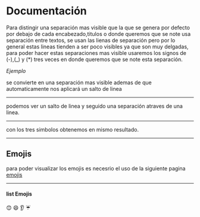 # Documentación
Para distingir una separación mas visible que la que se genera por defecto por debajo de cada encabezado,titulos o donde queremos que se note usa separación entre textos, se usan las lienas de separación pero por lo general estas lineas tienden a ser poco visibles ya que son muy delgadas, para poder hacer estas separaciones mas visible usaremos los signos de (-),(_) y (*) tres veces en donde queremos que se note esta separación.

_Ejemplo_

se convierte en una separación mas visible ademas de que automaticamente nos aplicará un salto de linea

***
podemos ver un salto de linea y seguido una separación atraves de una linea. 

---
con los tres simbolos obtenemos en mismo resultado.

___ 

## Emojis

para poder  visualizar los emojis es necesrio el uso de la siguiente pagina [emojis](https://dev.to/envoy_/150-badges-for-github-pnk "Emojis for GitHub")

---

#### list Emojis

:blush:
:smile:
:ear:
:umbrella: